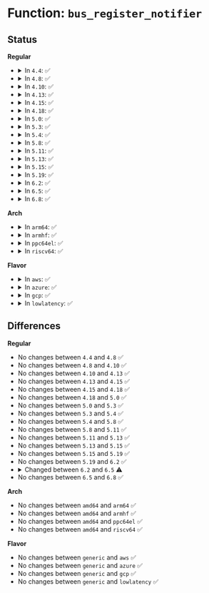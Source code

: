 # Function: <code>bus_register_notifier</code>

## Status
<b>Regular</b>
<ul>
<li>
<details>
<summary>In <code>4.4</code>: ✅</summary>

```c
int bus_register_notifier(struct bus_type *bus, struct notifier_block *nb);
```

**Collision:** Unique Global

**Inline:** No

**Transformation:** False

**Instances:**

```
In drivers/base/bus.c (ffffffff8154a5c0)
Location: drivers/base/bus.c:987
Inline: False
Direct callers:
  - drivers/acpi/acpi_lpss.c:acpi_lpss_init
  - drivers/iommu/dmar.c:dmar_dev_scope_init
  - drivers/iommu/intel-iommu.c:intel_iommu_init
  - drivers/gpu/vga/vgaarb.c:vga_arb_device_init
  - drivers/base/power/clock_ops.c:pm_clk_add_notifier
  - drivers/i2c/i2c-dev.c:i2c_dev_init
```
**Symbols:**

```
ffffffff8154a5c0-ffffffff8154a5de: bus_register_notifier (STB_GLOBAL)
```
</details>
</li>
<li>
<details>
<summary>In <code>4.8</code>: ✅</summary>

```c
int bus_register_notifier(struct bus_type *bus, struct notifier_block *nb);
```

**Collision:** Unique Global

**Inline:** No

**Transformation:** False

**Instances:**

```
In drivers/base/bus.c (ffffffff8159c1f0)
Location: drivers/base/bus.c:986
Inline: False
Direct callers:
  - drivers/acpi/acpi_lpss.c:acpi_lpss_init
  - drivers/iommu/dmar.c:dmar_dev_scope_init
  - drivers/iommu/intel-iommu.c:intel_iommu_init
  - drivers/base/power/clock_ops.c:pm_clk_add_notifier
  - drivers/gpu/vga/vgaarb.c:vga_arb_device_init
  - drivers/i2c/i2c-dev.c:i2c_dev_init
```
**Symbols:**

```
ffffffff8159c1f0-ffffffff8159c20e: bus_register_notifier (STB_GLOBAL)
```
</details>
</li>
<li>
<details>
<summary>In <code>4.10</code>: ✅</summary>

```c
int bus_register_notifier(struct bus_type *bus, struct notifier_block *nb);
```

**Collision:** Unique Global

**Inline:** No

**Transformation:** False

**Instances:**

```
In drivers/base/bus.c (ffffffff815ca750)
Location: drivers/base/bus.c:986
Inline: False
Direct callers:
  - drivers/acpi/acpi_lpss.c:acpi_lpss_init
  - drivers/iommu/dmar.c:dmar_dev_scope_init
  - drivers/iommu/intel-iommu.c:intel_iommu_init
  - drivers/base/power/clock_ops.c:pm_clk_add_notifier
  - drivers/gpu/vga/vgaarb.c:vga_arb_device_init
  - drivers/i2c/i2c-dev.c:i2c_dev_init
```
**Symbols:**

```
ffffffff815ca750-ffffffff815ca76e: bus_register_notifier (STB_GLOBAL)
```
</details>
</li>
<li>
<details>
<summary>In <code>4.13</code>: ✅</summary>

```c
int bus_register_notifier(struct bus_type *bus, struct notifier_block *nb);
```

**Collision:** Unique Global

**Inline:** No

**Transformation:** False

**Instances:**

```
In drivers/base/bus.c (ffffffff815df420)
Location: drivers/base/bus.c:945
Inline: False
Direct callers:
  - drivers/acpi/acpi_lpss.c:acpi_lpss_init
  - drivers/iommu/iommu.c:bus_set_iommu
  - drivers/iommu/dmar.c:dmar_dev_scope_init
  - drivers/iommu/intel-iommu.c:intel_iommu_init
  - drivers/base/power/clock_ops.c:pm_clk_add_notifier
  - drivers/gpu/vga/vgaarb.c:vga_arb_device_init
  - drivers/i2c/i2c-dev.c:i2c_dev_init
  - drivers/platform/x86/silead_dmi.c:silead_ts_dmi_init
```
**Symbols:**

```
ffffffff815df420-ffffffff815df43e: bus_register_notifier (STB_GLOBAL)
```
</details>
</li>
<li>
<details>
<summary>In <code>4.15</code>: ✅</summary>

```c
int bus_register_notifier(struct bus_type *bus, struct notifier_block *nb);
```

**Collision:** Unique Global

**Inline:** No

**Transformation:** False

**Instances:**

```
In drivers/base/bus.c (ffffffff81646450)
Location: drivers/base/bus.c:945
Inline: False
Direct callers:
  - drivers/acpi/acpi_lpss.c:acpi_lpss_init
  - drivers/iommu/iommu.c:bus_set_iommu
  - drivers/iommu/dmar.c:dmar_register_bus_notifier
  - drivers/iommu/intel-iommu.c:intel_iommu_init
  - drivers/base/power/clock_ops.c:pm_clk_add_notifier
  - drivers/gpu/vga/vgaarb.c:vga_arb_device_init
  - drivers/i2c/i2c-dev.c:i2c_dev_init
  - drivers/platform/x86/silead_dmi.c:silead_ts_dmi_init
```
**Symbols:**

```
ffffffff81646450-ffffffff8164646e: bus_register_notifier (STB_GLOBAL)
```
</details>
</li>
<li>
<details>
<summary>In <code>4.18</code>: ✅</summary>

```c
int bus_register_notifier(struct bus_type *bus, struct notifier_block *nb);
```

**Collision:** Unique Global

**Inline:** No

**Transformation:** False

**Instances:**

```
In drivers/base/bus.c (ffffffff81681930)
Location: drivers/base/bus.c:943
Inline: False
Direct callers:
  - drivers/acpi/acpi_lpss.c:acpi_lpss_init
  - drivers/xen/pci.c:register_xen_pci_notifier
  - drivers/iommu/iommu.c:bus_set_iommu
  - drivers/iommu/dmar.c:dmar_register_bus_notifier
  - drivers/iommu/intel-iommu.c:intel_iommu_init
  - drivers/base/power/clock_ops.c:pm_clk_add_notifier
  - drivers/gpu/vga/vgaarb.c:vga_arb_device_init
  - drivers/usb/core/usb.c:usb_init
  - drivers/input/serio/i8042.c:i8042_init
  - drivers/i2c/i2c-dev.c:i2c_dev_init
  - drivers/platform/x86/silead_dmi.c:silead_ts_dmi_init
```
**Symbols:**

```
ffffffff81681930-ffffffff8168194e: bus_register_notifier (STB_GLOBAL)
```
</details>
</li>
<li>
<details>
<summary>In <code>5.0</code>: ✅</summary>

```c
int bus_register_notifier(struct bus_type *bus, struct notifier_block *nb);
```

**Collision:** Unique Global

**Inline:** No

**Transformation:** False

**Instances:**

```
In drivers/base/bus.c (ffffffff816a13d0)
Location: drivers/base/bus.c:950
Inline: False
Direct callers:
  - drivers/acpi/acpi_lpss.c:acpi_lpss_init
  - drivers/xen/pci.c:register_xen_pci_notifier
  - drivers/iommu/iommu.c:bus_set_iommu
  - drivers/iommu/dmar.c:dmar_register_bus_notifier
  - drivers/iommu/intel-iommu.c:intel_iommu_init
  - drivers/base/power/clock_ops.c:pm_clk_add_notifier
  - drivers/gpu/vga/vgaarb.c:vga_arb_device_init
  - drivers/usb/core/usb.c:usb_init
  - drivers/input/serio/i8042.c:i8042_init
  - drivers/i2c/i2c-dev.c:i2c_dev_init
  - drivers/platform/x86/touchscreen_dmi.c:ts_dmi_init
```
**Symbols:**

```
ffffffff816a13d0-ffffffff816a13ee: bus_register_notifier (STB_GLOBAL)
```
</details>
</li>
<li>
<details>
<summary>In <code>5.3</code>: ✅</summary>

```c
int bus_register_notifier(struct bus_type *bus, struct notifier_block *nb);
```

**Collision:** Unique Global

**Inline:** No

**Transformation:** False

**Instances:**

```
In drivers/base/bus.c (ffffffff816da1a0)
Location: drivers/base/bus.c:924
Inline: False
Direct callers:
  - drivers/acpi/acpi_lpss.c:acpi_lpss_init
  - drivers/xen/pci.c:register_xen_pci_notifier
  - drivers/iommu/iommu.c:bus_set_iommu
  - drivers/iommu/dmar.c:dmar_register_bus_notifier
  - drivers/base/power/clock_ops.c:pm_clk_add_notifier
  - drivers/gpu/vga/vgaarb.c:vga_arb_device_init
  - drivers/usb/core/usb.c:usb_init
  - drivers/input/serio/i8042.c:i8042_init
  - drivers/i2c/i2c-dev.c:i2c_dev_init
  - drivers/platform/x86/touchscreen_dmi.c:ts_dmi_init
```
**Symbols:**

```
ffffffff816da1a0-ffffffff816da1be: bus_register_notifier (STB_GLOBAL)
```
</details>
</li>
<li>
<details>
<summary>In <code>5.4</code>: ✅</summary>

```c
int bus_register_notifier(struct bus_type *bus, struct notifier_block *nb);
```

**Collision:** Unique Global

**Inline:** No

**Transformation:** False

**Instances:**

```
In drivers/base/bus.c (ffffffff816fe150)
Location: drivers/base/bus.c:900
Inline: False
Direct callers:
  - drivers/acpi/acpi_lpss.c:acpi_lpss_init
  - drivers/xen/pci.c:register_xen_pci_notifier
  - drivers/iommu/iommu.c:bus_set_iommu
  - drivers/iommu/dmar.c:dmar_register_bus_notifier
  - drivers/base/power/clock_ops.c:pm_clk_add_notifier
  - drivers/gpu/vga/vgaarb.c:vga_arb_device_init
  - drivers/usb/core/usb.c:usb_init
  - drivers/input/serio/i8042.c:i8042_init
  - drivers/i2c/i2c-dev.c:i2c_dev_init
  - drivers/platform/x86/touchscreen_dmi.c:ts_dmi_init
```
**Symbols:**

```
ffffffff816fe150-ffffffff816fe16e: bus_register_notifier (STB_GLOBAL)
```
</details>
</li>
<li>
<details>
<summary>In <code>5.8</code>: ✅</summary>

```c
int bus_register_notifier(struct bus_type *bus, struct notifier_block *nb);
```

**Collision:** Unique Global

**Inline:** No

**Transformation:** False

**Instances:**

```
In drivers/base/bus.c (ffffffff817b74a0)
Location: drivers/base/bus.c:901
Inline: False
Direct callers:
  - drivers/acpi/acpi_lpss.c:acpi_lpss_init
  - drivers/xen/pci.c:register_xen_pci_notifier
  - drivers/iommu/iommu.c:bus_set_iommu
  - drivers/iommu/intel/dmar.c:dmar_register_bus_notifier
  - drivers/base/power/clock_ops.c:pm_clk_add_notifier
  - drivers/gpu/vga/vgaarb.c:vga_arb_device_init
  - drivers/vfio/pci/vfio_pci.c:vfio_pci_probe
  - drivers/usb/core/usb.c:usb_init
  - drivers/input/serio/i8042.c:i8042_init
  - drivers/i2c/i2c-dev.c:i2c_dev_init
  - drivers/platform/x86/touchscreen_dmi.c:ts_dmi_init
```
**Symbols:**

```
ffffffff817b74a0-ffffffff817b74be: bus_register_notifier (STB_GLOBAL)
```
</details>
</li>
<li>
<details>
<summary>In <code>5.11</code>: ✅</summary>

```c
int bus_register_notifier(struct bus_type *bus, struct notifier_block *nb);
```

**Collision:** Unique Global

**Inline:** No

**Transformation:** False

**Instances:**

```
In drivers/base/bus.c (ffffffff817cc1c0)
Location: drivers/base/bus.c:901
Inline: False
Direct callers:
  - arch/x86/events/intel/uncore.c:uncore_pci_sub_driver_init
  - drivers/acpi/acpi_lpss.c:acpi_lpss_init
  - drivers/xen/pci.c:register_xen_pci_notifier
  - drivers/iommu/intel/dmar.c:dmar_register_bus_notifier
  - drivers/iommu/iommu.c:bus_set_iommu
  - drivers/base/power/clock_ops.c:pm_clk_add_notifier
  - drivers/gpu/vga/vgaarb.c:vga_arb_device_init
  - drivers/vfio/pci/vfio_pci.c:vfio_pci_probe
  - drivers/usb/core/usb.c:usb_init
  - drivers/input/serio/i8042.c:i8042_init
  - drivers/i2c/i2c-dev.c:i2c_dev_init
  - drivers/platform/x86/touchscreen_dmi.c:ts_dmi_init
```
**Symbols:**

```
ffffffff817cc1c0-ffffffff817cc1de: bus_register_notifier (STB_GLOBAL)
```
</details>
</li>
<li>
<details>
<summary>In <code>5.13</code>: ✅</summary>

```c
int bus_register_notifier(struct bus_type *bus, struct notifier_block *nb);
```

**Collision:** Unique Global

**Inline:** No

**Transformation:** False

**Instances:**

```
In drivers/base/bus.c (ffffffff817afb30)
Location: drivers/base/bus.c:884
Inline: False
Direct callers:
  - arch/x86/events/intel/uncore.c:uncore_pci_init
  - arch/x86/events/intel/uncore.c:uncore_pci_init
  - drivers/acpi/acpi_lpss.c:acpi_lpss_init
  - drivers/xen/pci.c:register_xen_pci_notifier
  - drivers/iommu/intel/dmar.c:dmar_register_bus_notifier
  - drivers/iommu/iommu.c:bus_set_iommu
  - drivers/base/power/clock_ops.c:pm_clk_add_notifier
  - drivers/gpu/vga/vgaarb.c:vga_arb_device_init
  - drivers/vfio/pci/vfio_pci.c:vfio_pci_probe
  - drivers/usb/core/usb.c:usb_init
  - drivers/input/serio/i8042.c:i8042_init
  - drivers/i2c/i2c-dev.c:i2c_dev_init
  - drivers/platform/x86/touchscreen_dmi.c:ts_dmi_init
```
**Symbols:**

```
ffffffff817afb30-ffffffff817afb4e: bus_register_notifier (STB_GLOBAL)
```
</details>
</li>
<li>
<details>
<summary>In <code>5.15</code>: ✅</summary>

```c
int bus_register_notifier(struct bus_type *bus, struct notifier_block *nb);
```

**Collision:** Unique Global

**Inline:** No

**Transformation:** False

**Instances:**

```
In drivers/base/bus.c (ffffffff81838cb0)
Location: drivers/base/bus.c:880
Inline: False
Direct callers:
  - arch/x86/events/intel/uncore.c:uncore_pci_init
  - arch/x86/events/intel/uncore.c:uncore_pci_init
  - drivers/acpi/acpi_lpss.c:acpi_lpss_init
  - drivers/xen/pci.c:register_xen_pci_notifier
  - drivers/iommu/intel/dmar.c:dmar_register_bus_notifier
  - drivers/iommu/iommu.c:bus_set_iommu
  - drivers/base/power/clock_ops.c:pm_clk_add_notifier
  - drivers/gpu/vga/vgaarb.c:vga_arb_device_init
  - drivers/vfio/pci/vfio_pci_core.c:vfio_pci_core_register_device
  - drivers/usb/core/usb.c:usb_init
  - drivers/input/serio/i8042.c:i8042_init
  - drivers/i2c/i2c-dev.c:i2c_dev_init
  - drivers/platform/x86/touchscreen_dmi.c:ts_dmi_init
```
**Symbols:**

```
ffffffff81838cb0-ffffffff81838cce: bus_register_notifier (STB_GLOBAL)
```
</details>
</li>
<li>
<details>
<summary>In <code>5.19</code>: ✅</summary>

```c
int bus_register_notifier(struct bus_type *bus, struct notifier_block *nb);
```

**Collision:** Unique Global

**Inline:** No

**Transformation:** False

**Instances:**

```
In drivers/base/bus.c (ffffffff8197b1d0)
Location: drivers/base/bus.c:882
Inline: False
Direct callers:
  - arch/x86/events/intel/uncore.c:uncore_pci_init
  - arch/x86/events/intel/uncore.c:uncore_pci_init
  - drivers/pci/vgaarb.c:vga_arb_device_init
  - drivers/acpi/acpi_lpss.c:acpi_lpss_init
  - drivers/xen/pci.c:register_xen_pci_notifier
  - drivers/iommu/intel/dmar.c:dmar_register_bus_notifier
  - drivers/iommu/iommu.c:bus_set_iommu
  - drivers/vfio/pci/vfio_pci_core.c:vfio_pci_core_register_device
  - drivers/usb/core/usb.c:usb_init
  - drivers/input/serio/i8042.c:i8042_init
  - drivers/i2c/i2c-dev.c:i2c_dev_init
  - drivers/platform/x86/touchscreen_dmi.c:ts_dmi_init
```
**Symbols:**

```
ffffffff8197b1d0-ffffffff8197b1f6: bus_register_notifier (STB_GLOBAL)
```
</details>
</li>
<li>
<details>
<summary>In <code>6.2</code>: ✅</summary>

```c
int bus_register_notifier(struct bus_type *bus, struct notifier_block *nb);
```

**Collision:** Unique Global

**Inline:** No

**Transformation:** False

**Instances:**

```
In drivers/base/bus.c (ffffffff81ae8200)
Location: drivers/base/bus.c:882
Inline: False
Direct callers:
  - arch/x86/events/intel/uncore.c:uncore_pci_init
  - arch/x86/events/intel/uncore.c:uncore_pci_init
  - drivers/pci/vgaarb.c:vga_arb_device_init
  - drivers/acpi/acpi_lpss.c:acpi_lpss_init
  - drivers/xen/pci.c:register_xen_pci_notifier
  - drivers/iommu/intel/dmar.c:dmar_register_bus_notifier
  - drivers/iommu/iommu.c:iommu_subsys_init
  - drivers/iommu/iommu.c:iommu_subsys_init
  - drivers/usb/core/usb.c:usb_init
  - drivers/input/serio/i8042.c:i8042_init
  - drivers/i2c/i2c-dev.c:i2c_dev_init
  - drivers/platform/x86/touchscreen_dmi.c:ts_dmi_init
```
**Symbols:**

```
ffffffff81ae8200-ffffffff81ae8226: bus_register_notifier (STB_GLOBAL)
```
</details>
</li>
<li>
<details>
<summary>In <code>6.5</code>: ✅</summary>

```c
int bus_register_notifier(const struct bus_type *bus, struct notifier_block *nb);
```

**Collision:** Unique Global

**Inline:** No

**Transformation:** False

**Instances:**

```
In drivers/base/bus.c (ffffffff81b36a00)
Location: drivers/base/bus.c:953
Inline: False
Direct callers:
  - arch/x86/events/intel/uncore.c:uncore_pci_init
  - arch/x86/events/intel/uncore.c:uncore_pci_init
  - drivers/pci/vgaarb.c:vga_arb_device_init
  - drivers/acpi/acpi_lpss.c:acpi_lpss_init
  - drivers/xen/pci.c:register_xen_pci_notifier
  - drivers/iommu/intel/dmar.c:dmar_register_bus_notifier
  - drivers/iommu/iommu.c:iommu_subsys_init
  - drivers/iommu/iommu.c:iommu_subsys_init
  - drivers/usb/core/usb.c:usb_init
  - drivers/input/serio/i8042.c:i8042_init
  - drivers/i2c/i2c-dev.c:i2c_dev_init
  - drivers/platform/x86/touchscreen_dmi.c:ts_dmi_init
```
**Symbols:**

```
ffffffff81b36a00-ffffffff81b36a4f: bus_register_notifier (STB_GLOBAL)
```
</details>
</li>
<li>
<details>
<summary>In <code>6.8</code>: ✅</summary>

```c
int bus_register_notifier(const struct bus_type *bus, struct notifier_block *nb);
```

**Collision:** Unique Global

**Inline:** No

**Transformation:** False

**Instances:**

```
In drivers/base/bus.c (ffffffff81b8e420)
Location: drivers/base/bus.c:953
Inline: False
Direct callers:
  - arch/x86/events/intel/uncore.c:uncore_pci_init
  - arch/x86/events/intel/uncore.c:uncore_pci_init
  - drivers/pci/vgaarb.c:vga_arb_device_init
  - drivers/acpi/acpi_lpss.c:acpi_lpss_init
  - drivers/xen/pci.c:register_xen_pci_notifier
  - drivers/iommu/intel/dmar.c:dmar_register_bus_notifier
  - drivers/iommu/iommu.c:iommu_subsys_init
  - drivers/iommu/iommu.c:iommu_subsys_init
  - drivers/usb/core/usb.c:usb_init
  - drivers/input/serio/i8042.c:i8042_init
  - drivers/i2c/i2c-dev.c:i2c_dev_init
  - drivers/platform/x86/touchscreen_dmi.c:ts_dmi_init
```
**Symbols:**

```
ffffffff81b8e420-ffffffff81b8e46f: bus_register_notifier (STB_GLOBAL)
```
</details>
</li>
</ul>
<b>Arch</b>
<ul>
<li>
<details>
<summary>In <code>arm64</code>: ✅</summary>

```c
int bus_register_notifier(struct bus_type *bus, struct notifier_block *nb);
```

**Collision:** Unique Global

**Inline:** No

**Transformation:** False

**Instances:**

```
In drivers/base/bus.c (ffff8000108e90e0)
Location: drivers/base/bus.c:900
Inline: False
Direct callers:
  - drivers/xen/arm-device.c:register_xen_amba_notifier
  - drivers/xen/arm-device.c:register_xen_platform_notifier
  - drivers/xen/pci.c:register_xen_pci_notifier
  - drivers/iommu/iommu.c:bus_set_iommu
  - drivers/base/power/clock_ops.c:pm_clk_add_notifier
  - drivers/gpu/vga/vgaarb.c:vga_arb_device_init
  - drivers/usb/core/usb.c:usb_init
  - drivers/i2c/i2c-dev.c:i2c_dev_init
```
**Symbols:**

```
ffff8000108e90e0-ffff8000108e9118: bus_register_notifier (STB_GLOBAL)
```
</details>
</li>
<li>
<details>
<summary>In <code>armhf</code>: ✅</summary>

```c
int bus_register_notifier(struct bus_type *bus, struct notifier_block *nb);
```

**Collision:** Unique Global

**Inline:** No

**Transformation:** False

**Instances:**

```
In drivers/base/bus.c (c09d7408)
Location: drivers/base/bus.c:900
Inline: False
Direct callers:
  - arch/arm/mach-highbank/highbank.c:highbank_init
  - arch/arm/mach-highbank/highbank.c:highbank_init
  - arch/arm/mach-mvebu/coherency.c:coherency_pci_init
  - arch/arm/mach-mvebu/coherency.c:coherency_late_init
  - arch/arm/mach-omap2/omap_device.c:__omap_device_init
  - arch/arm/mach-shmobile/regulator-quirk-rcar-gen2.c:rcar_gen2_regulator_quirk
  - drivers/bus/ti-sysc.c:sysc_init
  - drivers/iommu/iommu.c:bus_set_iommu
  - drivers/base/power/clock_ops.c:pm_clk_add_notifier
  - drivers/gpu/vga/vgaarb.c:vga_arb_device_init
  - drivers/usb/core/usb.c:usb_init
  - drivers/i2c/i2c-dev.c:i2c_dev_init
```
**Symbols:**

```
c09d7408-c09d742c: bus_register_notifier (STB_GLOBAL)
```
</details>
</li>
<li>
<details>
<summary>In <code>ppc64el</code>: ✅</summary>

```c
int bus_register_notifier(struct bus_type *bus, struct notifier_block *nb);
```

**Collision:** Unique Global

**Inline:** No

**Transformation:** False

**Instances:**

```
In drivers/base/bus.c (c00000000097f910)
Location: drivers/base/bus.c:900
Inline: False
Direct callers:
  - arch/powerpc/kernel/isa-bridge.c:isa_bridge_init
  - arch/powerpc/platforms/powernv/pci.c:__machine_initcall_powernv_pnv_tce_iommu_bus_notifier_init
  - arch/powerpc/platforms/pseries/iommu.c:__machine_initcall_pseries_tce_iommu_bus_notifier_init
  - drivers/iommu/iommu.c:bus_set_iommu
  - drivers/gpu/vga/vgaarb.c:vga_arb_device_init
  - drivers/usb/core/usb.c:usb_init
  - drivers/input/serio/i8042.c:i8042_init
  - drivers/i2c/i2c-dev.c:i2c_dev_init
```
**Symbols:**

```
c00000000097f910-c00000000097f94c: bus_register_notifier (STB_GLOBAL)
```
</details>
</li>
<li>
<details>
<summary>In <code>riscv64</code>: ✅</summary>

```c
int bus_register_notifier(struct bus_type *bus, struct notifier_block *nb);
```

**Collision:** Unique Global

**Inline:** No

**Transformation:** False

**Instances:**

```
In drivers/base/bus.c (ffffffe00057d070)
Location: drivers/base/bus.c:900
Inline: False
Direct callers:
  - drivers/base/power/clock_ops.c:pm_clk_add_notifier
  - drivers/gpu/vga/vgaarb.c:vga_arb_device_init
  - drivers/usb/core/usb.c:usb_init
  - drivers/i2c/i2c-dev.c:i2c_dev_init
```
**Symbols:**

```
ffffffe00057d070-ffffffe00057d0a8: bus_register_notifier (STB_GLOBAL)
```
</details>
</li>
</ul>
<b>Flavor</b>
<ul>
<li>
<details>
<summary>In <code>aws</code>: ✅</summary>

```c
int bus_register_notifier(struct bus_type *bus, struct notifier_block *nb);
```

**Collision:** Unique Global

**Inline:** No

**Transformation:** False

**Instances:**

```
In drivers/base/bus.c (ffffffff816c3940)
Location: drivers/base/bus.c:900
Inline: False
Direct callers:
  - drivers/xen/pci.c:register_xen_pci_notifier
  - drivers/iommu/iommu.c:bus_set_iommu
  - drivers/iommu/dmar.c:dmar_register_bus_notifier
  - drivers/base/power/clock_ops.c:pm_clk_add_notifier
  - drivers/gpu/vga/vgaarb.c:vga_arb_device_init
  - drivers/usb/core/usb.c:usb_init
  - drivers/input/serio/i8042.c:i8042_init
```
**Symbols:**

```
ffffffff816c3940-ffffffff816c395e: bus_register_notifier (STB_GLOBAL)
```
</details>
</li>
<li>
<details>
<summary>In <code>azure</code>: ✅</summary>

```c
int bus_register_notifier(struct bus_type *bus, struct notifier_block *nb);
```

**Collision:** Unique Global

**Inline:** No

**Transformation:** False

**Instances:**

```
In drivers/base/bus.c (ffffffff8169ebf0)
Location: drivers/base/bus.c:900
Inline: False
Direct callers:
  - drivers/acpi/acpi_lpss.c:acpi_lpss_init
  - drivers/iommu/iommu.c:bus_set_iommu
  - drivers/iommu/dmar.c:dmar_register_bus_notifier
  - drivers/base/power/clock_ops.c:pm_clk_add_notifier
  - drivers/gpu/vga/vgaarb.c:vga_arb_device_init
  - drivers/usb/core/usb.c:usb_init
  - drivers/input/serio/i8042.c:i8042_init
```
**Symbols:**

```
ffffffff8169ebf0-ffffffff8169ec0e: bus_register_notifier (STB_GLOBAL)
```
</details>
</li>
<li>
<details>
<summary>In <code>gcp</code>: ✅</summary>

```c
int bus_register_notifier(struct bus_type *bus, struct notifier_block *nb);
```

**Collision:** Unique Global

**Inline:** No

**Transformation:** False

**Instances:**

```
In drivers/base/bus.c (ffffffff816f1e10)
Location: drivers/base/bus.c:900
Inline: False
Direct callers:
  - drivers/acpi/acpi_lpss.c:acpi_lpss_init
  - drivers/xen/pci.c:register_xen_pci_notifier
  - drivers/iommu/iommu.c:bus_set_iommu
  - drivers/iommu/dmar.c:dmar_register_bus_notifier
  - drivers/base/power/clock_ops.c:pm_clk_add_notifier
  - drivers/gpu/vga/vgaarb.c:vga_arb_device_init
  - drivers/usb/core/usb.c:usb_init
  - drivers/input/serio/i8042.c:i8042_init
  - drivers/i2c/i2c-dev.c:i2c_dev_init
  - drivers/platform/x86/touchscreen_dmi.c:ts_dmi_init
```
**Symbols:**

```
ffffffff816f1e10-ffffffff816f1e2e: bus_register_notifier (STB_GLOBAL)
```
</details>
</li>
<li>
<details>
<summary>In <code>lowlatency</code>: ✅</summary>

```c
int bus_register_notifier(struct bus_type *bus, struct notifier_block *nb);
```

**Collision:** Unique Global

**Inline:** No

**Transformation:** False

**Instances:**

```
In drivers/base/bus.c (ffffffff8170c650)
Location: drivers/base/bus.c:900
Inline: False
Direct callers:
  - drivers/acpi/acpi_lpss.c:acpi_lpss_init
  - drivers/xen/pci.c:register_xen_pci_notifier
  - drivers/iommu/iommu.c:bus_set_iommu
  - drivers/iommu/dmar.c:dmar_register_bus_notifier
  - drivers/base/power/clock_ops.c:pm_clk_add_notifier
  - drivers/gpu/vga/vgaarb.c:vga_arb_device_init
  - drivers/usb/core/usb.c:usb_init
  - drivers/input/serio/i8042.c:i8042_init
  - drivers/i2c/i2c-dev.c:i2c_dev_init
  - drivers/platform/x86/touchscreen_dmi.c:ts_dmi_init
```
**Symbols:**

```
ffffffff8170c650-ffffffff8170c66e: bus_register_notifier (STB_GLOBAL)
```
</details>
</li>
</ul>

## Differences
<b>Regular</b>
<ul>
<li>
No changes between <code>4.4</code> and <code>4.8</code> ✅
</li>
<li>
No changes between <code>4.8</code> and <code>4.10</code> ✅
</li>
<li>
No changes between <code>4.10</code> and <code>4.13</code> ✅
</li>
<li>
No changes between <code>4.13</code> and <code>4.15</code> ✅
</li>
<li>
No changes between <code>4.15</code> and <code>4.18</code> ✅
</li>
<li>
No changes between <code>4.18</code> and <code>5.0</code> ✅
</li>
<li>
No changes between <code>5.0</code> and <code>5.3</code> ✅
</li>
<li>
No changes between <code>5.3</code> and <code>5.4</code> ✅
</li>
<li>
No changes between <code>5.4</code> and <code>5.8</code> ✅
</li>
<li>
No changes between <code>5.8</code> and <code>5.11</code> ✅
</li>
<li>
No changes between <code>5.11</code> and <code>5.13</code> ✅
</li>
<li>
No changes between <code>5.13</code> and <code>5.15</code> ✅
</li>
<li>
No changes between <code>5.15</code> and <code>5.19</code> ✅
</li>
<li>
No changes between <code>5.19</code> and <code>6.2</code> ✅
</li>
<li>
<details>
<summary>Changed between <code>6.2</code> and <code>6.5</code> ⚠️</summary>
<ul>
<li>
<b>Param type changed. </b>
<code>struct bus_type *bus</code> ➡️ <code>const struct bus_type *bus</code>
</li>
</ul>
</details>
</li>
<li>
No changes between <code>6.5</code> and <code>6.8</code> ✅
</li>
</ul>
<b>Arch</b>
<ul>
<li>
No changes between <code>amd64</code> and <code>arm64</code> ✅
</li>
<li>
No changes between <code>amd64</code> and <code>armhf</code> ✅
</li>
<li>
No changes between <code>amd64</code> and <code>ppc64el</code> ✅
</li>
<li>
No changes between <code>amd64</code> and <code>riscv64</code> ✅
</li>
</ul>
<b>Flavor</b>
<ul>
<li>
No changes between <code>generic</code> and <code>aws</code> ✅
</li>
<li>
No changes between <code>generic</code> and <code>azure</code> ✅
</li>
<li>
No changes between <code>generic</code> and <code>gcp</code> ✅
</li>
<li>
No changes between <code>generic</code> and <code>lowlatency</code> ✅
</li>
</ul>
